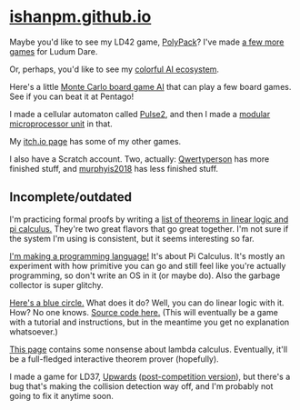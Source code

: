# [ishanpm.github.io](http://ishanpm.github.io)

Maybe you'd like to see my LD42 game, [PolyPack](/polypack)? I've made [a few more games](https://ldjam.com/users/mao/games) for Ludum Dare.

Or, perhaps, you'd like to see my [colorful AI ecosystem](/color-ai).

Here's a little [Monte Carlo board game AI](/montecarlo) that can play a few board games. See if you can beat it at Pentago!

I made a cellular automaton called [Pulse2](https://github.com/ishanpm/pulse-ca), and then I made a [modular microprocessor unit](https://github.com/ishanpm/pulse-ca/wiki/Pulse2-processor) in that.

My [itch.io page](https://woofmao.itch.io) has some of my other games.

I also have a Scratch account. Two, actually: [Qwertyperson](https://scratch.mit.edu/users/qwertyperson/) has more finished stuff, and [murphyis2018](https://scratch.mit.edu/users/murphyis2018/) has less finished stuff. 

## Incomplete/outdated

I'm practicing formal proofs by writing a [list of theorems in linear logic and pi calculus.](/metamathlinear) They're two great flavors that go great together. I'm not sure if the system I'm using is consistent, but it seems interesting so far.

[I'm making a programming language!](/PiCal) It's about Pi Calculus. It's mostly an experiment with how primitive you can go and still feel like you're actually programming, so don't write an OS in it (or maybe do). Also the garbage collector is super glitchy.

[Here's a blue circle.](/linearlogicgame) What does it do? Well, you can do linear logic with it. How? No one knows. [Source code here.](https://github.com/ishanpm/linearlogicgame) (This will eventually be a game with a tutorial and instructions, but in the meantime you get no explanation whatsoever.) 

[This page](/math) contains some nonsense about lambda calculus. Eventually, it'll be a full-fledged interactive theorem prover (hopefully).

I made a game for LD37, [Upwards](/upwards) ([post-competition version](/upwards_post)),  but there's a bug that's making the collision detection way off, and I'm probably not going to fix it anytime soon.
